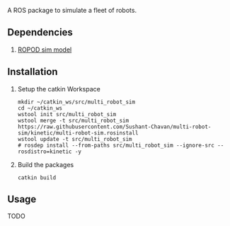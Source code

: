 A ROS package to simulate a fleet of robots.

## Dependencies
1. [ROPOD sim model](https://github.com/DharminB/ropod_sim#ropod_sim)

## Installation

1. Setup the catkin Workspace
    ```
    mkdir ~/catkin_ws/src/multi_robot_sim
    cd ~/catkin_ws
    wstool init src/multi_robot_sim
    wstool merge -t src/multi_robot_sim https://raw.githubusercontent.com/Sushant-Chavan/multi-robot-sim/kinetic/multi-robot-sim.rosinstall
    wstool update -t src/multi_robot_sim
    # rosdep install --from-paths src/multi_robot_sim --ignore-src --rosdistro=kinetic -y
    ```
2. Build the packages
    ```
    catkin build
    ```

## Usage

TODO

